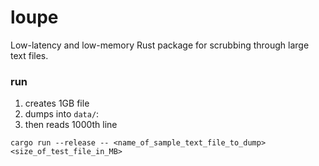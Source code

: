 # loupe
Low-latency and low-memory Rust package for scrubbing through large text files.

### run

1. creates 1GB file
2. dumps into `data/`:
3. then reads 1000th line

```
cargo run --release -- <name_of_sample_text_file_to_dump> <size_of_test_file_in_MB>
```